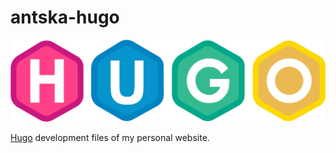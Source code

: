 # antska-hugo
<img src="https://raw.githubusercontent.com/antska/antska-hugo/master/hugo-logo-wide.svg?sanitize=true" alt="Hugo" width="565">

[Hugo](https://gohugo.io) development files of my personal website.
